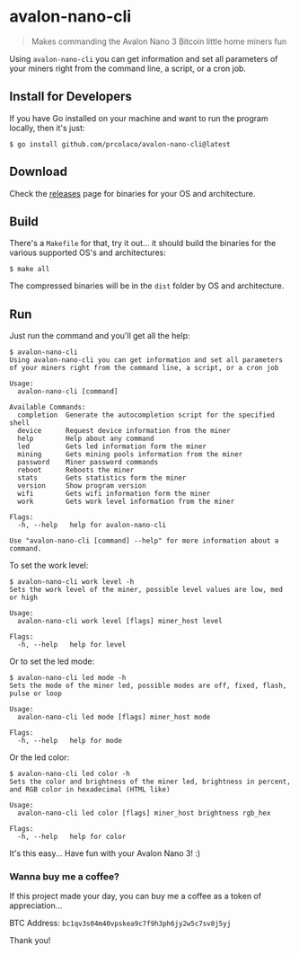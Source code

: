 # avalon-nano-cli

> Makes commanding the Avalon Nano 3 Bitcoin little home miners fun

Using `avalon-nano-cli` you can get information and set all parameters of your miners right from the command line, a script, or a cron job.

## Install for Developers

If you have Go installed on your machine and want to run the program locally, then it's just:

```
$ go install github.com/prcolaco/avalon-nano-cli@latest
```

## Download

Check the [releases](https://github.com/prcolaco/avalon-nano-cli/releases) page for binaries for your OS and architecture.

## Build

There's a `Makefile` for that, try it out... it should build the binaries for the various supported OS's and architectures:

```
$ make all
```

The compressed binaries will be in the `dist` folder by OS and architecture.

## Run

Just run the command and you'll get all the help:

```
$ avalon-nano-cli
Using avalon-nano-cli you can get information and set all parameters of your miners right from the command line, a script, or a cron job

Usage:
  avalon-nano-cli [command]

Available Commands:
  completion  Generate the autocompletion script for the specified shell
  device      Request device information from the miner
  help        Help about any command
  led         Gets led information form the miner
  mining      Gets mining pools information from the miner
  password    Miner password commands
  reboot      Reboots the miner
  stats       Gets statistics form the miner
  version     Show program version
  wifi        Gets wifi information form the miner
  work        Gets work level information from the miner

Flags:
  -h, --help   help for avalon-nano-cli

Use "avalon-nano-cli [command] --help" for more information about a command.
```

To set the work level:

```
$ avalon-nano-cli work level -h
Sets the work level of the miner, possible level values are low, med or high

Usage:
  avalon-nano-cli work level [flags] miner_host level

Flags:
  -h, --help   help for level
```

Or to set the led mode:

```
$ avalon-nano-cli led mode -h
Sets the mode of the miner led, possible modes are off, fixed, flash, pulse or loop

Usage:
  avalon-nano-cli led mode [flags] miner_host mode

Flags:
  -h, --help   help for mode
```

Or the led color:

```
$ avalon-nano-cli led color -h
Sets the color and brightness of the miner led, brightness in percent, and RGB color in hexadecimal (HTML like)

Usage:
  avalon-nano-cli led color [flags] miner_host brightness rgb_hex

Flags:
  -h, --help   help for color
```

It's this easy... Have fun with your Avalon Nano 3! :)

### Wanna buy me a coffee?

If this project made your day, you can buy me a coffee as a token of appreciation...

BTC Address: `bc1qv3s04m40vpskea9c7f9h3ph6jy2w5c7sv8j5yj`

Thank you!

